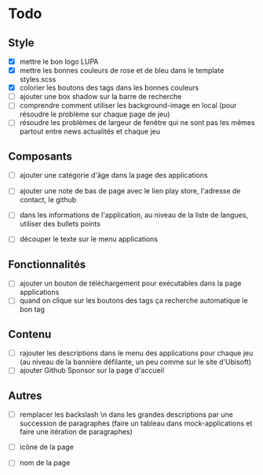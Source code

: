 # Todo

## Style

- [x] mettre le bon logo LUPA
- [x] mettre les bonnes couleurs de rose et de bleu dans le template styles.scss
- [x] colorier les boutons des tags dans les bonnes couleurs
- [ ] ajouter une box shadow sur la barre de recherche
- [ ] comprendre comment utiliser les background-image en local (pour résoudre le problème sur chaque page de jeu)
- [ ] résoudre les problèmes de largeur de fenêtre qui ne sont pas les mêmes partout entre news actualités et chaque jeu

## Composants

- [ ] ajouter une catégorie d'âge dans la page des applications
- [ ] ajouter une note de bas de page avec le lien play store, l'adresse de contact, le github
- [ ] dans les informations de l'application, au niveau de la liste de langues, utiliser des bullets points
- [ ] découper le texte sur le menu applications


## Fonctionnalités

- [ ] ajouter un bouton de téléchargement pour exécutables dans la page applications
- [ ] quand on clique sur les boutons des tags ça recherche automatique le bon tag

## Contenu

- [ ] rajouter les descriptions dans le menu des applications pour chaque jeu (au niveau de la bannière défilante, un peu comme sur le site d'Ubisoft)
- [ ] ajouter Github Sponsor sur la page d'accueil

## Autres

- [ ] remplacer les backslash \n dans les grandes descriptions par une succession de paragraphes (faire un tableau dans mock-applications et faire une itération de paragraphes)
- [ ] icône de la page
- [ ] nom de la page






